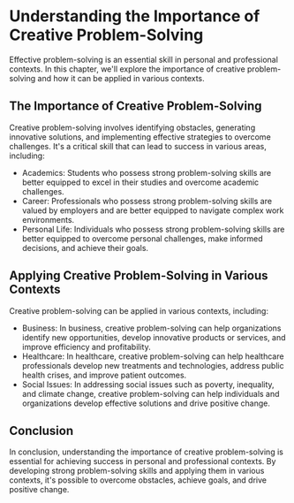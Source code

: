 Understanding the Importance of Creative Problem-Solving
=================================================================================

Effective problem-solving is an essential skill in personal and professional contexts. In this chapter, we'll explore the importance of creative problem-solving and how it can be applied in various contexts.

The Importance of Creative Problem-Solving
------------------------------------------

Creative problem-solving involves identifying obstacles, generating innovative solutions, and implementing effective strategies to overcome challenges. It's a critical skill that can lead to success in various areas, including:

* Academics: Students who possess strong problem-solving skills are better equipped to excel in their studies and overcome academic challenges.
* Career: Professionals who possess strong problem-solving skills are valued by employers and are better equipped to navigate complex work environments.
* Personal Life: Individuals who possess strong problem-solving skills are better equipped to overcome personal challenges, make informed decisions, and achieve their goals.

Applying Creative Problem-Solving in Various Contexts
-----------------------------------------------------

Creative problem-solving can be applied in various contexts, including:

* Business: In business, creative problem-solving can help organizations identify new opportunities, develop innovative products or services, and improve efficiency and profitability.
* Healthcare: In healthcare, creative problem-solving can help healthcare professionals develop new treatments and technologies, address public health crises, and improve patient outcomes.
* Social Issues: In addressing social issues such as poverty, inequality, and climate change, creative problem-solving can help individuals and organizations develop effective solutions and drive positive change.

Conclusion
----------

In conclusion, understanding the importance of creative problem-solving is essential for achieving success in personal and professional contexts. By developing strong problem-solving skills and applying them in various contexts, it's possible to overcome obstacles, achieve goals, and drive positive change.
